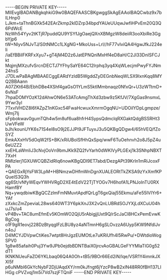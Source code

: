 -----BEGIN PRIVATE KEY-----
MIIEvgIBADANBgkqhkiG9w0BAQEFAASCBKgwggSkAgEAAoIBAQCwbz9x7bILHnp0
LJkm+taThnBGXk542EArZkmp2klDZrp34bpdYAUeUUqwJwfiHPvEm20Q3Q6PdWcE
NzWh54Yyv2tKTjR7puddQU9YSYfJgOaejQXnXBMgzW8deiiR3ooXbiRe3GgbYjp6
tW+NIyv5NJvTJ/S0tNMCc1LXgNG+MkoUss+Lrl//hF77vIviQA4HgwJfkJ224eIi
/iaEfBBiIFKRFxXyu7+gT4jM4D2z6JatEPNQnIMxHf4eD8aH/C2Jl33DnISFCJkt
MqjmjMXzufvSrcnDECTJ7YFhySaYE64C12lrphq3yq4XqWLecjmPwyFYJNm24hsS
J7DLwPaBAgMBAAECggEARdYzIdB5WgddZyDEGnbNeqWLSX9IxnKqq8MYQ2BBAann
A07ZKt64B/EbhDBe4XShf4gaGsO1YLmS5ktIMmbnaqz0NfxQr+U3zWTtmD+6vNsF
7hpaDOMYOzK12dAhwON6e53ATcAmgThXd3zbw9z5KfJV/7XgGas9nsmxL9Ywr3yl
7TxvIVHDZ8I6fAZpZ1nKGxc54FwaHcwuxXmrmOgqNU+UDOilYDpLgmpze/Wmj7Ij
sFpbokwav0gumTQh4w5m8uf6ua8hfrH4SypsQdmclqRXGaktQdgBSSRHt3UwVFeW
bJh/kounUYK6s71S4el8sO9j2EJJPI9JFTuyxJ3u5QKBgQDgw4/65hVEQ/fZoSYZ
EmkAXxHV5dOqW2fS+BK/xRiUBoISfHhQxSpq/wwF6TuOehnvh2o8J5pZ4u6eUZZ2
xxEHLaWmIiJ3cNvjOoVn9bmJKk9ZQ2fvYarh0dWKlVyPLGExj1k3SNhpNBXT7XxH
RMlzlerj1GXUWCQBZidRIq6nowKBgQDI9ET7abd/DezgAPt39Krln1mRiJcoxFPA
+QAEGxRjYsFW3LpM+HBNmzwDHfmWnDgnXUALEORtTkZKSA9zYxXmfKPQueIS3Q3h
qg6St/vNfyWEqvYWHVRgD2XE4tEdV22TjTYOGv7H6hofA1LPNJoInTU0RXHamfBY
Nq+ywqdbiwKBgQCZzlmFmNMuvtApdfQrLgT6gxQiaj55Ekmu/aFe55IVIYr6+YAf
zXxkcZmZpeviaL28ws640WT3Y6pkXnJ3X2vQnLUBRdSOJYXjLdXCuU04huJ7s/u4
vP4Bv+TAC8umEfmEv5KOmWO2QjU5rAbigjjUxt9Q/rScJaCl8HCxPemEvwKBgCog
o1F9gR1eovj228DzBtyqglFzLBU8yz4aNTmnH6gSLOvzzA6Uyp5KW9NfdlJvn4oJ
D4MCYJDVpwCtiKes7wtpt8HrJgzEUMOtLe7uKRiUfh4I5RwPu/+DWtdioWogSPV0
1g8w85afaih0Puj3Yw9JPb0ejdbBDNTBaiX0jrcvAoGBALGeFYYMIaTlG0g52dT1
lKNKNUeuFaZO6YKLbaq06Q4A0Oh+tB5/9BOr66Ed2iN/lqe/VSR1Y4imnkJXXl5f
p6uNMbI6GkYcNybF2DjUAqdXY/rm0kJfngt6jYzcP8wB2xIN48RR0fBH137LIHGg
cPVZvqj1m5i7Vd7szjFTQniF
-----END PRIVATE KEY-----
